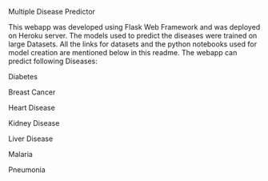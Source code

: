 Multiple Disease Predictor


This webapp was developed using Flask Web Framework and was deployed on Heroku server. The models used to predict the diseases were trained on large Datasets. All the links for datasets and the python notebooks used for model creation are mentioned below in this readme. The webapp can predict following Diseases:

Diabetes

Breast Cancer

Heart Disease

Kidney Disease

Liver Disease

Malaria

Pneumonia
